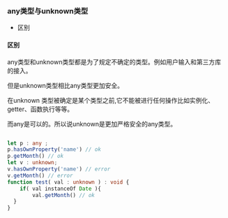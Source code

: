 ### any类型与unknown类型

- 区别

#### 区别

any类型和unknown类型都是为了规定不确定的类型。例如用户输入和第三方库的接入。

但是unknown类型相比any类型更加安全。

在unknown 类型被确定是某个类型之前,它不能被进行任何操作比如实例化、getter、函数执行等等。

而any是可以的。所以说unknown是更加严格安全的any类型。

```ts

let p : any ;
p.hasOwnProperty('name') // ok
p.getMonth() // ok
let v : unknown;
v.hasOwnProperty('name') // error
v.getMonth() // error
function test( val : unknown ) : void {
	if( val instanceOf Date ){
 	 	val.getMonth() // ok   
  }
}

```

